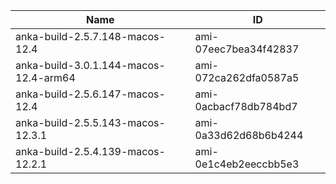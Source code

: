 ---
---

| Name         | ID        |
|--------------|-----------|
| anka-build-2.5.7.148-macos-12.4 | ami-07eec7bea34f42837 |
| anka-build-3.0.1.144-macos-12.4-arm64 | ami-072ca262dfa0587a5 |
| anka-build-2.5.6.147-macos-12.4 | ami-0acbacf78db784bd7 |
| anka-build-2.5.5.143-macos-12.3.1 | ami-0a33d62d68b6b4244 |
| anka-build-2.5.4.139-macos-12.2.1 | ami-0e1c4eb2eeccbb5e3 |
